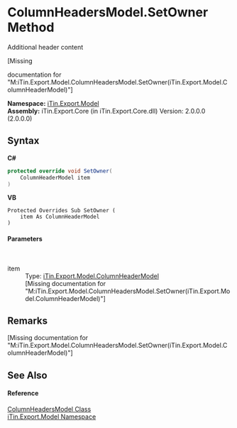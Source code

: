 # ColumnHeadersModel.SetOwner Method 
Additional header content 

\[Missing <summary> documentation for "M:iTin.Export.Model.ColumnHeadersModel.SetOwner(iTin.Export.Model.ColumnHeaderModel)"\]

**Namespace:**&nbsp;<a href="N_iTin_Export_Model">iTin.Export.Model</a><br />**Assembly:**&nbsp;iTin.Export.Core (in iTin.Export.Core.dll) Version: 2.0.0.0 (2.0.0.0)

## Syntax

**C#**<br />
``` C#
protected override void SetOwner(
	ColumnHeaderModel item
)
```

**VB**<br />
``` VB
Protected Overrides Sub SetOwner ( 
	item As ColumnHeaderModel
)
```


#### Parameters
&nbsp;<dl><dt>item</dt><dd>Type: <a href="T_iTin_Export_Model_ColumnHeaderModel">iTin.Export.Model.ColumnHeaderModel</a><br />\[Missing <param name="item"/> documentation for "M:iTin.Export.Model.ColumnHeadersModel.SetOwner(iTin.Export.Model.ColumnHeaderModel)"\]</dd></dl>

## Remarks
\[Missing <remarks> documentation for "M:iTin.Export.Model.ColumnHeadersModel.SetOwner(iTin.Export.Model.ColumnHeaderModel)"\]

## See Also


#### Reference
<a href="T_iTin_Export_Model_ColumnHeadersModel">ColumnHeadersModel Class</a><br /><a href="N_iTin_Export_Model">iTin.Export.Model Namespace</a><br />